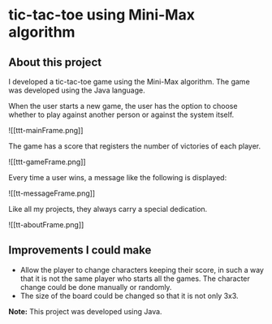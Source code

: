 # tic-tac-toe using Mini-Max algorithm
## About this project
I developed a tic-tac-toe game using the Mini-Max algorithm. The game was developed using the Java language.

When the user starts a new game, the user has the option to choose whether to play against another person or against the system itself.

![[ttt-mainFrame.png]]

The game has a score that registers the number of victories of each player.

![[ttt-gameFrame.png]]

Every time a user wins, a message like the following is displayed:

![[tt-messageFrame.png]]

Like all my projects, they always carry a special dedication.

![[tt-aboutFrame.png]]

## Improvements I could make
- Allow the player to change characters keeping their score, in such a way that it is not the same player who starts all the games. The character change could be done manually or randomly.
- The size of the board could be changed so that it is not only 3x3.


**Note:** This project was developed using Java.